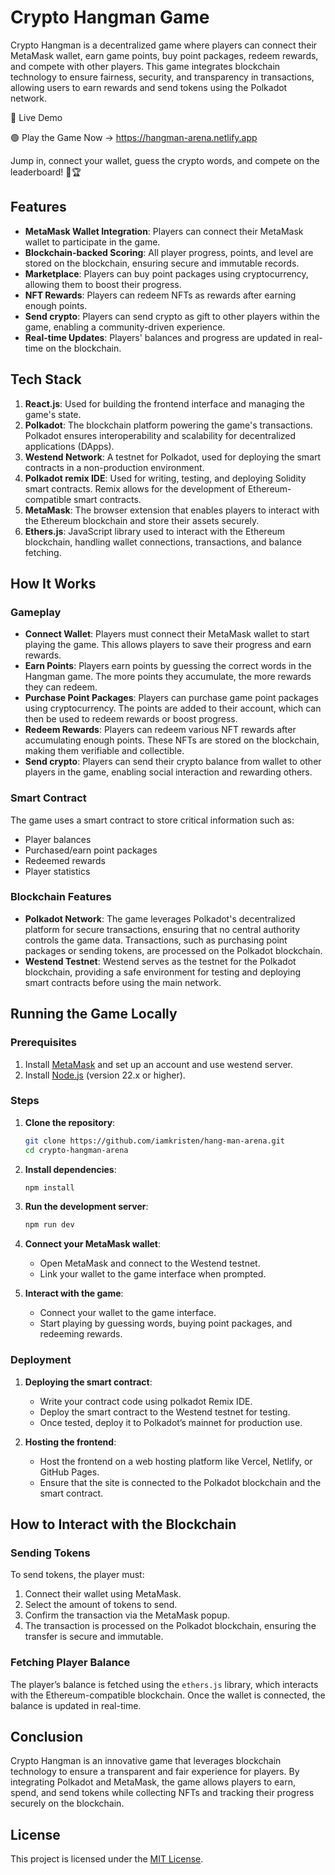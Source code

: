# Crypto Hangman Game

Crypto Hangman is a decentralized game where players can connect their MetaMask wallet, earn game points, buy point packages, redeem rewards, and compete with other players. This game integrates blockchain technology to ensure fairness, security, and transparency in transactions, allowing users to earn rewards and send tokens using the Polkadot network.

🔗 Live Demo

🟢 Play the Game Now → https://hangman-arena.netlify.app

Jump in, connect your wallet, guess the crypto words, and compete on the leaderboard! 🧠🏆

## Features

- **MetaMask Wallet Integration**: Players can connect their MetaMask wallet to participate in the game.
- **Blockchain-backed Scoring**: All player progress, points, and level are stored on the blockchain, ensuring secure and immutable records.
- **Marketplace**: Players can buy point packages using cryptocurrency, allowing them to boost their progress.
- **NFT Rewards**: Players can redeem NFTs as rewards after earning enough points.
- **Send crypto**: Players can send crypto as gift to other players within the game, enabling a community-driven experience.
- **Real-time Updates**: Players' balances and progress are updated in real-time on the blockchain.

## Tech Stack

1. **React.js**: Used for building the frontend interface and managing the game's state.
2. **Polkadot**: The blockchain platform powering the game's transactions. Polkadot ensures interoperability and scalability for decentralized applications (DApps).
3. **Westend Network**: A testnet for Polkadot, used for deploying the smart contracts in a non-production environment.
4. **Polkadot remix IDE**: Used for writing, testing, and deploying Solidity smart contracts. Remix allows for the development of Ethereum-compatible smart contracts.
5. **MetaMask**: The browser extension that enables players to interact with the Ethereum blockchain and store their assets securely.
6. **Ethers.js**: JavaScript library used to interact with the Ethereum blockchain, handling wallet connections, transactions, and balance fetching.

## How It Works

### Gameplay

- **Connect Wallet**: Players must connect their MetaMask wallet to start playing the game. This allows players to save their progress and earn rewards.
- **Earn Points**: Players earn points by guessing the correct words in the Hangman game. The more points they accumulate, the more rewards they can redeem.
- **Purchase Point Packages**: Players can purchase game point packages using cryptocurrency. The points are added to their account, which can then be used to redeem rewards or boost progress.
- **Redeem Rewards**: Players can redeem various NFT rewards after accumulating enough points. These NFTs are stored on the blockchain, making them verifiable and collectible.
- **Send crypto**: Players can send their crypto balance from wallet to other players in the game, enabling social interaction and rewarding others.

### Smart Contract

The game uses a smart contract to store critical information such as:

- Player balances
- Purchased/earn point packages
- Redeemed rewards
- Player statistics

### Blockchain Features

- **Polkadot Network**: The game leverages Polkadot's decentralized platform for secure transactions, ensuring that no central authority controls the game data. Transactions, such as purchasing point packages or sending tokens, are processed on the Polkadot blockchain.
- **Westend Testnet**: Westend serves as the testnet for the Polkadot blockchain, providing a safe environment for testing and deploying smart contracts before using the main network.

## Running the Game Locally

### Prerequisites

1. Install [MetaMask](https://metamask.io/) and set up an account and use westend server.
2. Install [Node.js](https://nodejs.org/) (version 22.x or higher).

### Steps

1. **Clone the repository**:
   ```bash
   git clone https://github.com/iamkristen/hang-man-arena.git
   cd crypto-hangman-arena
   ```

2. **Install dependencies**:
   ```bash
   npm install
   ```

3. **Run the development server**:
   ```bash
   npm run dev
   ```

4. **Connect your MetaMask wallet**:
   - Open MetaMask and connect to the Westend testnet.
   - Link your wallet to the game interface when prompted.

5. **Interact with the game**:
   - Connect your wallet to the game interface.
   - Start playing by guessing words, buying point packages, and redeeming rewards.

### Deployment

1. **Deploying the smart contract**:
   - Write your contract code using polkadot Remix IDE.
   - Deploy the smart contract to the Westend testnet for testing.
   - Once tested, deploy it to Polkadot’s mainnet for production use.

2. **Hosting the frontend**:
   - Host the frontend on a web hosting platform like Vercel, Netlify, or GitHub Pages.
   - Ensure that the site is connected to the Polkadot blockchain and the smart contract.

## How to Interact with the Blockchain

### Sending Tokens

To send tokens, the player must:

1. Connect their wallet using MetaMask.
2. Select the amount of tokens to send.
3. Confirm the transaction via the MetaMask popup.
4. The transaction is processed on the Polkadot blockchain, ensuring the transfer is secure and immutable.

### Fetching Player Balance

The player’s balance is fetched using the `ethers.js` library, which interacts with the Ethereum-compatible blockchain. Once the wallet is connected, the balance is updated in real-time.

## Conclusion

Crypto Hangman is an innovative game that leverages blockchain technology to ensure a transparent and fair experience for players. By integrating Polkadot and MetaMask, the game allows players to earn, spend, and send tokens while collecting NFTs and tracking their progress securely on the blockchain.

## License
This project is licensed under the [MIT License](https://opensource.org/licenses/MIT).
